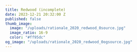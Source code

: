 ```yaml
---
title: Redwood (incomplete)
date: 2023-12-21 20:32:00 Z
published: false
thumb_image:
  image: "/uploads/rationale_2020_redwood_0source.jpg"
  image_ratio: 16-9
  color: "#ff95dc"
og_image: "/uploads/rationale_2020_redwood_0ogsource.jpg"
---
```


